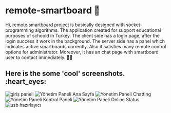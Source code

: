 # remote-smartboard  :partying_face:
Hi, remote smartboard project is basically designed with socket-programming algorithms.
The application created for support educational purposes of schoold in Turkey.
The client side has a login page, after the login success it work in the background.
The server side has a panel which indicates active smartboards currently. Also it satisfies many remote control options for administrator. Moreover, it has an chat page with smartboard user to contact immediately. :running::dash:

<h2>Here is the some 'cool' screenshots. :heart_eyes:</h2>

![giriş paneli](https://user-images.githubusercontent.com/28603785/159121179-a90c4f5f-1c16-4b8d-8ed6-3c7911f2a484.png)
![Yönetim Paneli Ana Sayfa](https://user-images.githubusercontent.com/28603785/159121184-c90ce41b-d929-4955-9383-cc5129315a06.png)
![Yönetim Paneli Chatting](https://user-images.githubusercontent.com/28603785/159121186-5e823aed-38a7-471f-aba9-8bdcb2b1bb3a.png)
![Yönetim Paneli Kontrol Paneli](https://user-images.githubusercontent.com/28603785/159121189-cfe38d18-9f83-4681-a5b9-ccd1f6fada00.png)
![Yönetim Paneli Online Status](https://user-images.githubusercontent.com/28603785/159121190-fb22f155-d74f-492e-aa06-220df47dfcba.png)
![usb hazırlayıcı](https://user-images.githubusercontent.com/28603785/159121181-f2cd140f-0393-4bc9-9aba-1b8a3dfa3b75.png)
